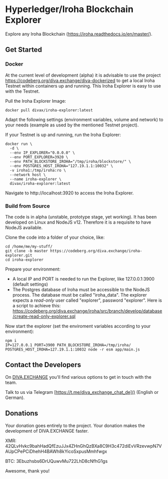 # Hyperledger/Iroha Blockchain Explorer

Explore any Iroha Blockchain (https://iroha.readthedocs.io/en/master/).

## Get Started 

### Docker

At the current level of development (alpha) it is advisable to use the project https://codeberg.org/diva.exchange/diva-dockerized to get a local Iroha Testnet within containers up and running. This Iroha Explorer is easy to use with the Testnet.

Pull the Iroha Explorer Image:
```
docker pull divax/iroha-explorer:latest
```

Adapt the following settings (environment variables, volume and network) to your needs (example as used by the mentioned Testnet project).

If your Testnet is up and running, run the Iroha Explorer:
```
docker run \
  -d \
  --env IP_EXPLORER="0.0.0.0" \
  --env PORT_EXPLORER=3920 \
  --env PATH_BLOCKSTORE_IROHA="/tmp/iroha/blockstore/" \
  --env POSTGRES_HOST_IROHA="127.19.1.1:10032" \
  -v iroha1:/tmp/iroha:ro \
  --network host \
  --name iroha-explorer \
  divax/iroha-explorer:latest
```

Navigate to http://localhost:3920 to access the Iroha Explorer.

### Build from Source

The code is in alpha (unstable, prototype stage, yet working). It has been developed on Linux and NodeJS v12.
Therefore it is a requisite to have NodeJS available.

Clone the code into a folder of your choice, like:

```
cd /home/me/my-stuff/
git clone -b master https://codeberg.org/diva.exchange/iroha-explorer.git
cd iroha-explorer
```

Prepare your environment:

* A local IP and PORT is needed to run the Explorer, like 127.0.0.1:3900 (default settings)
* The Postgres database of Iroha must be accessible to the NodeJS process. The database must be called "iroha_data". The explorer expects a _read-only_ user called "explorer", password "explorer". Here is a script to achieve this: https://codeberg.org/diva.exchange/iroha/src/branch/develop/database/create-read-only-explorer.sql

Now start the explorer (set the enviroment variables according to your environment):
```
npm i
IP=127.0.0.1 PORT=3900 PATH_BLOCKSTORE_IROHA=/tmp/iroha/ POSTGRES_HOST_IROHA=127.19.1.1:10032 node -r esm app/main.js
```

## Contact the Developers

On [DIVA.EXCHANGE](https://www.diva.exchange) you'll find various options to get in touch with the team. 

Talk to us via Telegram [https://t.me/diva_exchange_chat_de]() (English or German).

## Donations

Your donation goes entirely to the project. Your donation makes the development of DIVA.EXCHANGE faster.

XMR: 42QLvHvkc9bahHadQfEzuJJx4ZHnGhQzBXa8C9H3c472diEvVRzevwpN7VAUpCPePCiDhehH4BAWh8kYicoSxpusMmhfwgx

BTC: 3Ebuzhsbs6DrUQuwvMu722LhD8cNfhG1gs

Awesome, thank you!
